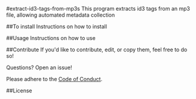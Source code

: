 #extract-id3-tags-from-mp3s
This program extracts id3 tags from an mp3 file, allowing automated metadata collection

##To install
Instructions on how to install

##Usage
Instructions on how to use

##Contribute
If you'd like to contribute, edit, or copy them, feel free to do so!

Questions? Open an issue!

Please adhere to the [Code of Conduct](CODE_OF_CONDUCT.md).

##License
